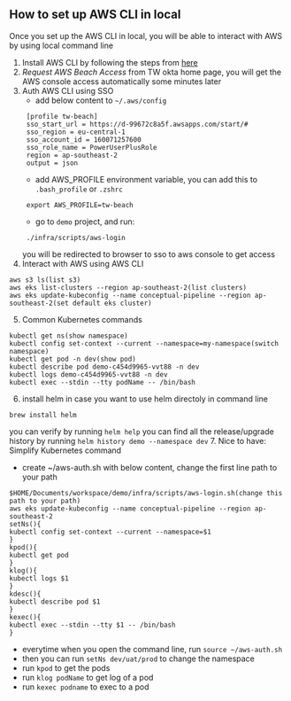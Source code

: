 ## How to set up AWS CLI in local
Once you set up the AWS CLI in local, you will be able to interact with AWS by using local command line

1. Install AWS CLI by following the steps from [here](https://docs.aws.amazon.com/cli/latest/userguide/getting-started-install.html)
2. *Request AWS Beach Access* from TW okta home page, you will get the AWS console access automatically some minutes later
3. Auth AWS CLI using SSO
   - add below content to `~/.aws/config`
   ```angular2html
    [profile tw-beach]
    sso_start_url = https://d-99672c8a5f.awsapps.com/start/#
    sso_region = eu-central-1
    sso_account_id = 160071257600
    sso_role_name = PowerUserPlusRole
    region = ap-southeast-2
    output = json
   ```
   - add AWS_PROFILE environment variable, you can add this to `.bash_profile` or `.zshrc` 
   ```angular2html
    export AWS_PROFILE=tw-beach
    ```
   - go to `demo` project, and run:
   ```angular2html
    ./infra/scripts/aws-login
   ```
    you will be redirected to browser to sso to aws console to get access
4. Interact with AWS using AWS CLI
```angular2html
aws s3 ls(list s3)
aws eks list-clusters --region ap-southeast-2(list clusters)
aws eks update-kubeconfig --name conceptual-pipeline --region ap-southeast-2(set default eks cluster)
```
5. Common Kubernetes commands
```angular2html
kubectl get ns(show namespace)
kubectl config set-context --current --namespace=my-namespace(switch namespace)
kubectl get pod -n dev(show pod)
kubectl describe pod demo-c454d9965-vvt88 -n dev
kubectl logs demo-c454d9965-vvt88 -n dev
kubectl exec --stdin --tty podName -- /bin/bash
```
6. install helm in case you want to use helm directoly in command line
```angular2html
brew install helm
```
you can verify by running `helm help`
you can find all the release/upgrade history by running `helm history demo --namespace dev`
7. Nice to have: Simplify Kubernetes command
   - create ~/aws-auth.sh with below content, change the first line path to your path
```angular2html
$HOME/Documents/workspace/demo/infra/scripts/aws-login.sh(change this path to your path)
aws eks update-kubeconfig --name conceptual-pipeline --region ap-southeast-2
setNs(){
kubectl config set-context --current --namespace=$1
}
kpod(){
kubectl get pod
}
klog(){
kubectl logs $1
}
kdesc(){
kubectl describe pod $1
}
kexec(){
kubectl exec --stdin --tty $1 -- /bin/bash
}
```
   - everytime when you open the command line, run `source ~/aws-auth.sh`
   - then you can run `setNs dev/uat/prod` to change the namespace
   - run `kpod` to get the pods
   - run `klog podName` to get log of a pod
   - run `kexec podname` to exec to a pod
   